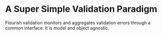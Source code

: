 A Super Simple Validation Paradigm
=====

Flourish validation monitors and aggregates validation errors through a common interface.
It is model and object agnostic.
